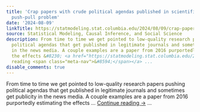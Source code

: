 ```yaml
---
title: 'Crap papers with crude political agendas published in scientific journals:  A
  push-pull problem'
date: '2024-08-09'
linkTitle: https://statmodeling.stat.columbia.edu/2024/08/09/crap-papers-with-crude-political-agendas-published-in-scientific-journals-a-push-pull-problem/
source: Statistical Modeling, Causal Inference, and Social Science
description: From time to time we get pointed to low-quality research papers pushing
  political agendas that get published in legitimate journals and sometimes get publicity
  in the news media. A couple examples are a paper from 2016 purportedly estimating
  the effects &#8230; <a href="https://statmodeling.stat.columbia.edu/2024/08/09/crap-papers-with-crude-political-agendas-published-in-scientific-journals-a-push-pull-problem/">Continue
  reading <span class="meta-nav">&#8594;</span></a> ...
disable_comments: true
---
```

From time to time we get pointed to low-quality research papers pushing political agendas that get published in legitimate journals and sometimes get publicity in the news media. A couple examples are a paper from 2016 purportedly estimating the effects &#8230; <a href="https://statmodeling.stat.columbia.edu/2024/08/09/crap-papers-with-crude-political-agendas-published-in-scientific-journals-a-push-pull-problem/">Continue reading <span class="meta-nav">&#8594;</span></a> ...